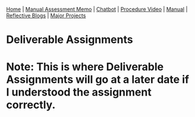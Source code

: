 [Home](index.md) | [Manual Assessment Memo](manual_assessment_memo.md) | [Chatbot](chatbot.md) | [Procedure Video](procedure_video.md) | [Manual](manual.md) | [Reflective Blogs](reflective_blogs.md) | [Major Projects](Major_Projects.md)

# **Deliverable Assignments**

# Note: This is where Deliverable Assignments will go at a later date if I understood the assignment correctly. 

